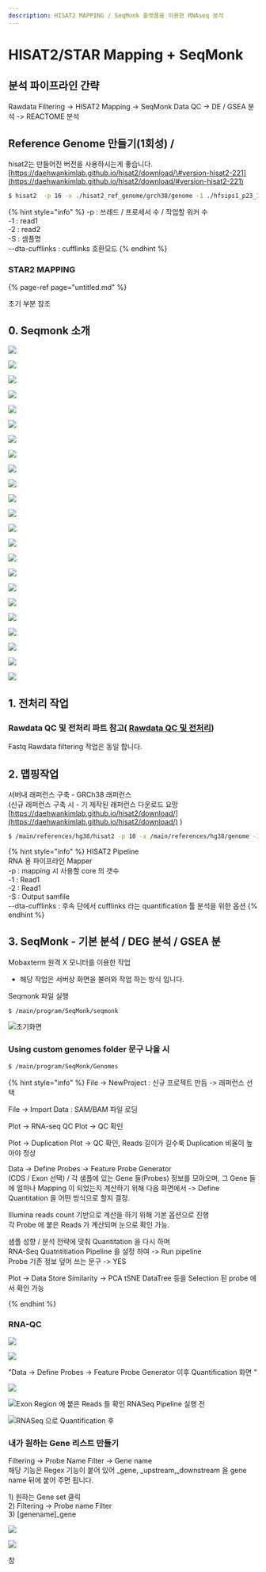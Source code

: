 ```yaml
---
description: HISAT2 MAPPING / SeqMonk 플랫폼을 이용한 RNAseq 분석
---
```


# HISAT2/STAR Mapping + SeqMonk

## 분석 파이프라인 간략

Rawdata Filtering -&gt; HISAT2 Mapping -&gt; SeqMonk Data QC -&gt; DE / GSEA 분석 -&gt; REACTOME 분석

## Reference Genome 만들기\(1회성\) / 

hisat2는 만들어진 버전을 사용하시는게 좋습니다.  
[https://daehwankimlab.github.io/hisat2/download/\#version-hisat2-221](https://daehwankimlab.github.io/hisat2/download/#version-hisat2-221)

```bash
$ hisat2  -p 16 -x ./hisat2_ref_genome/grch38/genome -1 ./hfsips1_p23_1.fq.gz -2 ./hfsips1_p23_2.fq.gz -S hfsip1.sam --dta-cufflinks
```

{% hint style="info" %}
-p : 쓰레드 / 프로세서 수 / 작업할 워커 수  
-1 : read1  
-2 : read2  
-S : 샘플명  
--dta-cufflinks : cufflinks 호환모드
{% endhint %}

### STAR2 MAPPING 

{% page-ref page="untitled.md" %}

초기 부분 참조





## 0. Seqmonk 소개



![](../../.gitbook/assets/image%20%28119%29.png)

![](../../.gitbook/assets/image%20%28117%29.png)

![](../../.gitbook/assets/image%20%28114%29.png)

![](../../.gitbook/assets/image%20%28129%29.png)

![](../../.gitbook/assets/image%20%28113%29.png)

![](../../.gitbook/assets/image%20%28123%29.png)

![](../../.gitbook/assets/image%20%28128%29.png)

![](../../.gitbook/assets/image%20%28127%29.png)

![](../../.gitbook/assets/image%20%28115%29.png)

![](../../.gitbook/assets/image%20%28132%29.png)

![](../../.gitbook/assets/image%20%28133%29.png)

![](../../.gitbook/assets/image%20%28126%29.png)

![](../../.gitbook/assets/image%20%28124%29.png)

![](../../.gitbook/assets/image%20%28125%29.png)



![](../../.gitbook/assets/image%20%28121%29.png)

![](../../.gitbook/assets/image%20%28131%29.png)

![](../../.gitbook/assets/image%20%28130%29.png)

![](../../.gitbook/assets/image%20%28116%29.png)

![](../../.gitbook/assets/image%20%28118%29.png)



![](../../.gitbook/assets/image%20%28134%29.png)

![](../../.gitbook/assets/image%20%28120%29.png)

![](../../.gitbook/assets/image%20%28112%29.png)



![](../../.gitbook/assets/image%20%28122%29.png)



## 1. 전처리 작업 

### Rawdata QC 및 전처리 파트 참고\( [Rawdata QC 및 전처리](../untitled.md)\)

Fastq Rawdata filtering 작업은 동일 합니다.

## 2. 맵핑작업

서버내 래퍼런스 구축  - GRCh38 래퍼런스  
\(신규 래퍼런스 구축 시 - 기 제작된 래퍼런스 다운로드 요망[https://daehwankimlab.github.io/hisat2/download/](https://daehwankimlab.github.io/hisat2/download/) \)

```bash
$ /main/references/hg38/hisat2 -p 10 -x /main/references/hg38/genome -1 ${read_1} -2 ${read_2} -S /main/users/gilje/projects/teratocarcinoma/rna_seq/${output}.sam --dta-cufflinks
```

{% hint style="info" %}
HISAT2 Pipeline   
RNA 용 파이프라인 Mapper  
-p : mapping 시 사용할 core 의 갯수  
-1 : Read1  
-2 : Read1  
-S : Output samfile  
--dta-cufflinks : 후속 단에서 cufflinks 라는 quantification 툴 분석을 위한 옵션
{% endhint %}

## 3. SeqMonk - 기본 분석 / DEG 분석 / GSEA 분 

Mobaxterm 원격 X 모니터를 이용한 작업  
- 해당 작업은 서버상 화면을 불러와 작업 하는 방식 입니다.  
  
Seqmonk 파일 실행 

```bash
$ /main/program/SeqMonk/seqmonk
```

![&#xCD08;&#xAE30;&#xD654;&#xBA74;](../../.gitbook/assets/image%20%2821%29.png)

### Using custom genomes folder 문구 나올 시

```bash
$ /main/program/SeqMonk/Genomes
```

{% hint style="info" %}
File -&gt; NewProject : 신규 프로젝트 만듬 -&gt; 래퍼런스 선택

File -&gt; Import Data : SAM/BAM 파일 로딩

Plot -&gt; RNA-seq QC Plot -&gt; QC 확인

Plot -&gt; Duplication Plot -&gt; QC 확인, Reads 길이가 길수룩 Duplication 비율이 높아야 정상

Data -&gt; Define Probes -&gt; Feature Probe Generator  
\(CDS / Exon 선택\) / 각 샘플에 있는 Gene 들\(Probes\) 정보를 모아오며, 그 Gene 들에 얼마나 Mapping 이 되었는지 계산하기 위해 다음 화면에서 -&gt; Define Quantitation 을 어떤 방식으로 할지 결정.  
  
Illumina reads count 기반으로 계산을 하기 위해 기본 옵션으로 진행  
각 Probe 에 붙은 Reads 가 계산되며 눈으로 확인 가능.  
  
샘플 성향 / 분석 전략에 맞춰 Quantitation 을 다시 하며   
RNA-Seq Quatntitiation Pipeline 을 설정 하여 -&gt; Run pipeline  
Probe 기존 정보 덮어 쓰는 문구 -&gt; YES  
  
   
Plot -&gt; Data Store Similarity -&gt; PCA tSNE DataTree 등을 Selection 된 probe 에서 확인 가능

  
   
  
{% endhint %}

### RNA-QC

![](../../.gitbook/assets/image%20%2839%29.png)

![](../../.gitbook/assets/image%20%2878%29.png)



"Data -&gt; Define Probes -&gt; Feature Probe Generator 이후 Quantification 화면  "

![](../../.gitbook/assets/image%20%2859%29.png)



![Exon Region &#xC5D0; &#xBD99;&#xC740; Reads &#xB4E4; &#xD655;&#xC778; RNASeq Pipeline &#xC2E4;&#xD589; &#xC804;](../../.gitbook/assets/image%20%2835%29.png)

  


![RNASeq &#xC73C;&#xB85C; Quantification &#xD6C4;](../../.gitbook/assets/image%20%2890%29.png)





### 내가 원하는 Gene 리스트 만들기

Filtering -&gt; Probe Name Filter -&gt; Gene name   
해당 기능은 Regex 기능이 붙어 있어 \_gene, \_upstream,\_downstream 을 gene name 뒤에 붙어 주면 됩니다.



1\) 원하는 Gene set 클릭  
2\) Filtering -&gt; Probe name Filter   
3\) \[genename\]\_gene  
  


![](../../.gitbook/assets/image%20%28108%29.png)





![](../../.gitbook/assets/image%20%28109%29.png)



참


